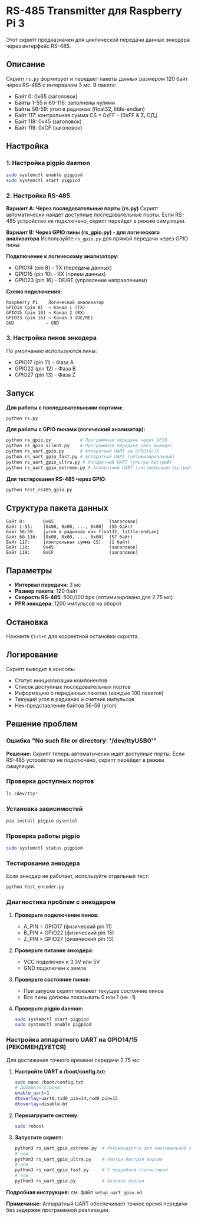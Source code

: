 # RS-485 Transmitter для Raspberry Pi 3

Этот скрипт предназначен для циклической передачи данных энкодера через интерфейс RS-485.

## Описание

Скрипт `rs.py` формирует и передает пакеты данных размером 120 байт через RS-485 с интервалом 3 мс. В пакете:
- Байт 0: 0x65 (заголовок)
- Байты 1-55 и 60-116: заполнены нулями
- Байты 56-59: угол в радианах (float32, little-endian)
- Байт 117: контрольная сумма CS = 0xFF - (0xFF & Σᵢ СДᵢ)
- Байт 118: 0x45 (заголовок)
- Байт 119: 0xCF (заголовок)

## Настройка

### 1. Настройка pigpio daemon
```bash
sudo systemctl enable pigpiod
sudo systemctl start pigpiod
```

### 2. Настройка RS-485

**Вариант A: Через последовательные порты (rs.py)**
Скрипт автоматически найдет доступные последовательные порты. Если RS-485 устройство не подключено, скрипт перейдет в режим симуляции.

**Вариант B: Через GPIO пины (rs_gpio.py) - для логического анализатора**
Используйте `rs_gpio.py` для прямой передачи через GPIO пины:

**Подключение к логическому анализатору:**
- GPIO14 (pin 8) - TX (передача данных)
- GPIO15 (pin 10) - RX (прием данных)  
- GPIO23 (pin 16) - DE/RE (управление направлением)

**Схема подключения:**
```
Raspberry Pi    Логический анализатор
GPIO14 (pin 8)  → Канал 1 (TX)
GPIO15 (pin 10) → Канал 2 (RX)
GPIO23 (pin 16) → Канал 3 (DE/RE)
GND            → GND
```

### 3. Настройка пинов энкодера
По умолчанию используются пины:
- GPIO17 (pin 11) - Фаза A
- GPIO22 (pin 12) - Фаза B  
- GPIO27 (pin 13) - Фаза Z

## Запуск

**Для работы с последовательными портами:**
```bash
python rs.py
```

**Для работы с GPIO пинами (логический анализатор):**
```bash
python rs_gpio.py           # Программная передача через GPIO
python rs_gpio_silent.py    # Программная передача (без вывода)
python rs_uart_gpio.py      # Аппаратный UART на GPIO14/15
python rs_uart_gpio_fast.py # Аппаратный UART (оптимизированный)
python rs_uart_gpio_ultra.py # Аппаратный UART (ультра-быстрый)
python rs_uart_gpio_extreme.py # Аппаратный UART (экстремально быстрый, РЕКОМЕНДУЕТСЯ)
```

**Для тестирования RS-485 через GPIO:**
```bash
python test_rs485_gpio.py
```

## Структура пакета данных

```
Байт 0:       0x65                     (заголовок)
Байт 1-55:    [0x00, 0x00, ..., 0x00]  (55 байт)
Байт 56-59:   [угол в радианах как float32, little-endian]
Байт 60-116:  [0x00, 0x00, ..., 0x00]  (57 байт)
Байт 117:     [контрольная сумма CS]   (1 байт)
Байт 118:     0x45                     (заголовок)
Байт 119:     0xCF                     (заголовок)
```

## Параметры

- **Интервал передачи**: 3 мс
- **Размер пакета**: 120 байт
- **Скорость RS-485**: 500,000 bps (оптимизировано для 2.75 мс)
- **PPR энкодера**: 1200 импульсов на оборот

## Остановка

Нажмите `Ctrl+C` для корректной остановки скрипта.

## Логирование

Скрипт выводит в консоль:
- Статус инициализации компонентов
- Список доступных последовательных портов
- Информацию о переданных пакетах (каждые 100 пакетов)
- Текущий угол в радианах и счетчик импульсов
- Hex-представление байтов 56-59 (угол)

## Решение проблем

### Ошибка "No such file or directory: '/dev/ttyUSB0'"
**Решение:** Скрипт теперь автоматически ищет доступные порты. Если RS-485 устройство не подключено, скрипт перейдет в режим симуляции.

### Проверка доступных портов
```bash
ls /dev/tty*
```

### Установка зависимостей
```bash
pip install pigpio pyserial
```

### Проверка работы pigpio
```bash
sudo systemctl status pigpiod
```

### Тестирование энкодера
Если энкодер не работает, используйте отдельный тест:
```bash
python test_encoder.py
```

### Диагностика проблем с энкодером
1. **Проверьте подключение пинов:**
   - A_PIN = GPIO17 (физический pin 11)
   - B_PIN = GPIO22 (физический pin 15) 
   - Z_PIN = GPIO27 (физический pin 13)

2. **Проверьте питание энкодера:**
   - VCC подключен к 3.3V или 5V
   - GND подключен к земле

3. **Проверьте состояние пинов:**
   - При запуске скрипт покажет текущее состояние пинов
   - Все пины должны показывать 0 или 1 (не -1)

4. **Проверьте pigpio daemon:**
   ```bash
   sudo systemctl start pigpiod
   sudo systemctl enable pigpiod
   ```

### Настройка аппаратного UART на GPIO14/15 (РЕКОМЕНДУЕТСЯ)
Для достижения точного времени передачи 2.75 мс:

1. **Настройте UART в /boot/config.txt:**
   ```bash
   sudo nano /boot/config.txt
   # Добавьте строки:
   enable_uart=1
   dtoverlay=uart0,txd0_pin=14,rxd0_pin=15
   dtoverlay=disable-bt
   ```

2. **Перезагрузите систему:**
   ```bash
   sudo reboot
   ```

3. **Запустите скрипт:**
   ```bash
   python3 rs_uart_gpio_extreme.py  # Рекомендуется для максимальной скорости
   # или
   python3 rs_uart_gpio_ultra.py    # Ультра-быстрая версия
   # или
   python3 rs_uart_gpio_fast.py     # С подробной статистикой
   # или
   python3 rs_uart_gpio.py          # Базовая версия
   ```

**Подробная инструкция:** см. файл `setup_uart_gpio.md`

**Примечание:** Аппаратный UART обеспечивает точное время передачи без задержек программной реализации.
